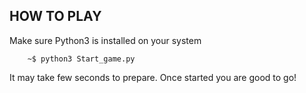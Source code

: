 ## HOW TO PLAY

Make sure Python3 is installed on your system 

        ~$ python3 Start_game.py


It may take few seconds to prepare.
Once started you are good to go!
